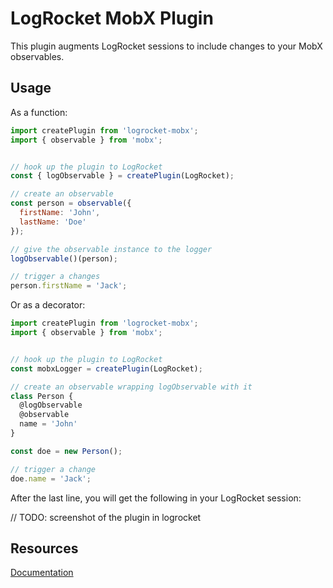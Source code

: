 # LogRocket MobX Plugin
This plugin augments LogRocket sessions to include changes to your MobX observables.


## Usage

As a function:
```js
import createPlugin from 'logrocket-mobx';
import { observable } from 'mobx';


// hook up the plugin to LogRocket
const { logObservable } = createPlugin(LogRocket);

// create an observable
const person = observable({
  firstName: 'John',
  lastName: 'Doe'
});

// give the observable instance to the logger
logObservable()(person);

// trigger a changes
person.firstName = 'Jack';
```

Or as a decorator:
```js
import createPlugin from 'logrocket-mobx';
import { observable } from 'mobx';


// hook up the plugin to LogRocket
const mobxLogger = createPlugin(LogRocket);

// create an observable wrapping logObservable with it
class Person {
  @logObservable
  @observable
  name = 'John'
}

const doe = new Person();

// trigger a change
doe.name = 'Jack';
```


After the last line, you will get the following in your LogRocket session:

// TODO: screenshot of the plugin in logrocket


## Resources
[Documentation](https://docs.logrocket.com/docs/)
